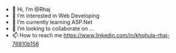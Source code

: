 - 👋 Hi, I’m @Rhaj
- 👀 I’m interested in Web Developing
- 🌱 I’m currently learning ASP.Net
- 💞️ I’m looking to collaborate on ...
- 📫 How to reach me https://www.linkedin.com/in/khohula-rhaj-76810b156

<!---
Rhaj98/Rhaj98 is a ✨ special ✨ repository because its `README.md` (this file) appears on your GitHub profile.
You can click the Preview link to take a look at your changes.
--->
